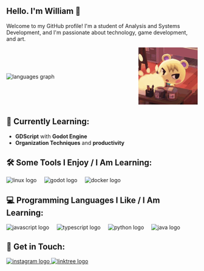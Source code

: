 ## Hello. I'm William 👋

Welcome to my GitHub profile! I'm a student of Analysis and Systems Development, and I'm passionate about technology, game development, and art.


<div style="display: flex; align-items: center;">
  <div>
    <img src="https://github-readme-stats.vercel.app/api/top-langs?username=williamwhds&locale=en&hide_title=false&layout=compact&card_width=320&langs_count=5&theme=dracula&hide_border=false" height="150" alt="languages graph"  />
  </div>
  <div style="margin-left: auto;">
    <img height="150" src="marshal-working.gif"  />
  </div>
</div>

## 🌱 Currently Learning: 
- **GDScript** with **Godot Engine**
- **Organization Techniques** and **productivity**

## 🛠️ Some Tools I Enjoy / I Am Learning:

<div align="left">
  <img src="https://skillicons.dev/icons?i=linux" height="50" alt="linux logo"  />
  <img width="12" />
  <img src="https://skillicons.dev/icons?i=godot" height="50" alt="godot logo"  />
  <img width="12" />
  <img src="https://skillicons.dev/icons?i=docker" height="50" alt="docker logo"  />
</div>

## 💻 Programming Languages I Like / I Am Learning:

<div align="left">
  <img src="https://skillicons.dev/icons?i=js" height="50" alt="javascript logo"  />
  <img width="12" />
  <img src="https://skillicons.dev/icons?i=ts" height="50" alt="typescript logo"  />
  <img width="12" />
  <img src="https://skillicons.dev/icons?i=py" height="50" alt="python logo"  />
  <img width="12" />
  <img src="https://skillicons.dev/icons?i=java" height="50" alt="java logo"  />
</div>

## 💬 Get in Touch:

<div align="left">
  <a href="https://www.instagram.com/williamwhds" target="_blank">
    <img src="https://img.shields.io/static/v1?message=Instagram&logo=instagram&label=&color=E4405F&logoColor=white&labelColor=&style=for-the-badge" height="35" alt="instagram logo"  />
  </a>
  <a href="https://linktr.ee/williamwhds" target="_blank">
    <img src="https://img.shields.io/static/v1?message=Linktree&logo=linktree&label=&color=1de9b6&logoColor=white&labelColor=&style=for-the-badge" height="35" alt="linktree logo"  />
  </a>
</div>
